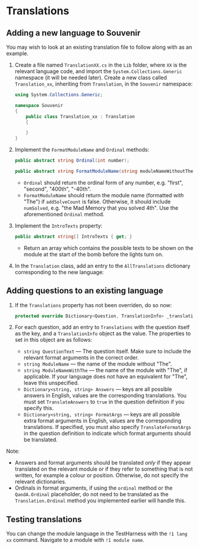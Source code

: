 # Translations

## Adding a new language to Souvenir

You may wish to look at an existing translation file to follow along with as an example.

1. Create a file named `TranslationXX.cs` in the `Lib` folder, where `XX` is the relevant language code, and import the `System.Collections.Generic` namespace (it will be needed later). Create a new class called `Translation_xx`, inheriting from `Translation`, in the `Souvenir` namespace: 

    ```cs
    using System.Collections.Generic;

    namespace Souvenir
    {
        public class Translation_xx : Translation
        {

        }
    }
    ```

2. Implement the `FormatModuleName` and `Ordinal` methods:

    ```cs
    public abstract string Ordinal(int number);

    public abstract string FormatModuleName(string moduleNameWithoutThe, string moduleNameWithThe, bool addSolveCount, int numSolved);
    ```

    - `Ordinal` should return the ordinal form of any number, e.g. "first", "second", "400th", "-40th".
    - `FormatModuleName` should return the module name (formatted *with* "The") if `addSolveCount` is false. Otherwise, it should include `numSolved`, e.g. "the Mad Memory that you solved 4th". Use the aforementioned `Ordinal` method.

3. Implement the `IntroTexts` property:

    ```cs
    public abstract string[] IntroTexts { get; }
    ```

    - Return an array which contains the possible texts to be shown on the module at the start of the bomb before the lights turn on.

4. In the `Translation` class, add an entry to the `AllTranslations` dictionary corresponding to the new language:

## Adding questions to an existing language

1. If the `Translations` property has not been overriden, do so now:

    ```cs
    protected override Dictionary<Question, TranslationInfo> _translations => new()
    ```

2. For each question, add an entry to `Translations` with the question itself as the key, and a `TranslationInfo` object as the value. The properties to set in this object are as follows:

    - `string QuestionText` — The question itself. Make sure to include the relevant format arguments in the correct order.
    - `string ModuleName` — the name of the module without "The".
    - `string ModuleNameWithThe` — the name of the module with "The", if applicable. If your language does not have an equivalent for "The", leave this unspecified.
    - `Dictionary<string, string> Answers` — keys are all possible answers in English, values are the corresponding translations. You must set `TranslateAnswers` to `true` in the question definition if you specify this. 
    - `Dictionary<string, string> FormatArgs` — keys are all possible extra format arguments in English, values are the corresponding translations. If specified, you must also specify `TranslateFormatArgs` in the question definition to indicate which format arguments should be translated.

Note:

- Answers and format arguments should be translated *only* if they appear translated on the relevant module or if they refer to something that is not written, for example a colour or position. Otherwise, do not specify the relevant dictionaries.
- Ordinals in format arguments, if using the `ordinal` method or the `QandA.Ordinal` placeholder, do not need to be translated as the `Translation.Ordinal` method you implemented earlier will handle this.

## Testing translations

You can change the module language in the TestHarness with the `!1 lang xx` command. Navigate to a module with `!1 module name`.